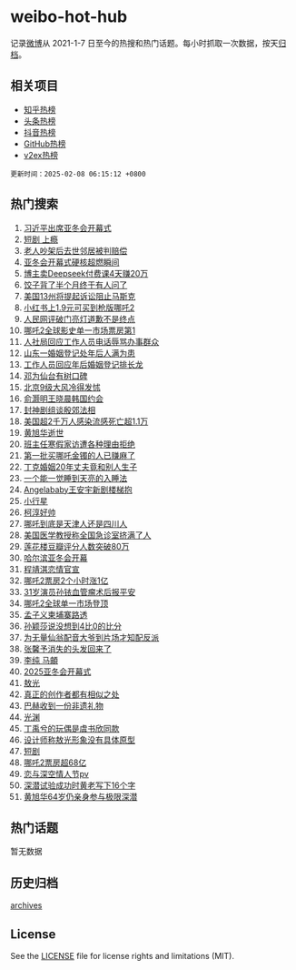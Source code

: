 # weibo-hot-hub

记录[微博](https://www.weibo.com)从 2021-1-7 日至今的热搜和热门话题。每小时抓取一次数据，按天[归档](archives)。

## 相关项目

- [知乎热榜](https://github.com/lonnyzhang423/zhihu-hot-hub)
- [头条热榜](https://github.com/lonnyzhang423/toutiao-hot-hub)
- [抖音热榜](https://github.com/lonnyzhang423/douyin-hot-hub)
- [GitHub热榜](https://github.com/lonnyzhang423/github-hot-hub)
- [v2ex热榜](https://github.com/lonnyzhang423/v2ex-hot-hub)


`更新时间：2025-02-08 06:15:12 +0800`

## 热门搜索

1. [习近平出席亚冬会开幕式](https://m.weibo.cn/search?containerid=100103type%3D1%26t%3D10%26q%3D%23%E4%B9%A0%E8%BF%91%E5%B9%B3%E5%87%BA%E5%B8%AD%E4%BA%9A%E5%86%AC%E4%BC%9A%E5%BC%80%E5%B9%95%E5%BC%8F%23&stream_entry_id=51&isnewpage=1&extparam=seat%3D1%26pos%3D0%26dgr%3D0%26stream_entry_id%3D51%26c_type%3D51%26q%3D%2523%25E4%25B9%25A0%25E8%25BF%2591%25E5%25B9%25B3%25E5%2587%25BA%25E5%25B8%25AD%25E4%25BA%259A%25E5%2586%25AC%25E4%25BC%259A%25E5%25BC%2580%25E5%25B9%2595%25E5%25BC%258F%2523%26filter_type%3Drealtimehot%26cate%3D10103%26display_time%3D1738966510%26pre_seqid%3D17389665109000113735657)
1. [短剧 上瘾](https://m.weibo.cn/search?containerid=100103type%3D1%26t%3D10%26q%3D%E7%9F%AD%E5%89%A7+%E4%B8%8A%E7%98%BE&stream_entry_id=31&isnewpage=1&extparam=seat%3D1%26lcate%3D5001%26c_type%3D31%26realpos%3D1%26band_rank%3D1%26cate%3D5001%26filter_type%3Drealtimehot%26dgr%3D0%26stream_entry_id%3D31%26pos%3D0%26q%3D%25E7%259F%25AD%25E5%2589%25A7%2520%25E4%25B8%258A%25E7%2598%25BE%26flag%3D2%26display_time%3D1738966510%26pre_seqid%3D17389665109000113735657)
1. [老人吵架后去世邻居被判赔偿](https://m.weibo.cn/search?containerid=100103type%3D1%26t%3D10%26q%3D%23%E8%80%81%E4%BA%BA%E5%90%B5%E6%9E%B6%E5%90%8E%E5%8E%BB%E4%B8%96%E9%82%BB%E5%B1%85%E8%A2%AB%E5%88%A4%E8%B5%94%E5%81%BF%23&stream_entry_id=31&isnewpage=1&extparam=seat%3D1%26lcate%3D5001%26c_type%3D31%26realpos%3D2%26band_rank%3D2%26cate%3D5001%26filter_type%3Drealtimehot%26dgr%3D0%26stream_entry_id%3D31%26pos%3D1%26q%3D%2523%25E8%2580%2581%25E4%25BA%25BA%25E5%2590%25B5%25E6%259E%25B6%25E5%2590%258E%25E5%258E%25BB%25E4%25B8%2596%25E9%2582%25BB%25E5%25B1%2585%25E8%25A2%25AB%25E5%2588%25A4%25E8%25B5%2594%25E5%2581%25BF%2523%26flag%3D0%26display_time%3D1738966510%26pre_seqid%3D17389665109000113735657)
1. [亚冬会开幕式硬核超燃瞬间](https://m.weibo.cn/search?containerid=100103type%3D1%26t%3D10%26q%3D%23%E4%BA%9A%E5%86%AC%E4%BC%9A%E5%BC%80%E5%B9%95%E5%BC%8F%E7%A1%AC%E6%A0%B8%E8%B6%85%E7%87%83%E7%9E%AC%E9%97%B4%23&stream_entry_id=31&isnewpage=1&extparam=seat%3D1%26lcate%3D5001%26c_type%3D31%26realpos%3D3%26band_rank%3D3%26cate%3D5001%26filter_type%3Drealtimehot%26dgr%3D0%26stream_entry_id%3D31%26pos%3D2%26q%3D%2523%25E4%25BA%259A%25E5%2586%25AC%25E4%25BC%259A%25E5%25BC%2580%25E5%25B9%2595%25E5%25BC%258F%25E7%25A1%25AC%25E6%25A0%25B8%25E8%25B6%2585%25E7%2587%2583%25E7%259E%25AC%25E9%2597%25B4%2523%26flag%3D0%26display_time%3D1738966510%26pre_seqid%3D17389665109000113735657)
1. [博主卖Deepseek付费课4天赚20万](https://m.weibo.cn/search?containerid=100103type%3D1%26t%3D10%26q%3D%23%E5%8D%9A%E4%B8%BB%E5%8D%96Deepseek%E4%BB%98%E8%B4%B9%E8%AF%BE4%E5%A4%A9%E8%B5%9A20%E4%B8%87%23&stream_entry_id=31&isnewpage=1&extparam=seat%3D1%26lcate%3D5001%26c_type%3D31%26realpos%3D4%26band_rank%3D4%26cate%3D5001%26filter_type%3Drealtimehot%26dgr%3D0%26stream_entry_id%3D31%26pos%3D3%26q%3D%2523%25E5%258D%259A%25E4%25B8%25BB%25E5%258D%2596Deepseek%25E4%25BB%2598%25E8%25B4%25B9%25E8%25AF%25BE4%25E5%25A4%25A9%25E8%25B5%259A20%25E4%25B8%2587%2523%26flag%3D0%26display_time%3D1738966510%26pre_seqid%3D17389665109000113735657)
1. [饺子背了半个月终于有人问了](https://m.weibo.cn/search?containerid=100103type%3D1%26t%3D10%26q%3D%E9%A5%BA%E5%AD%90%E8%83%8C%E4%BA%86%E5%8D%8A%E4%B8%AA%E6%9C%88%E7%BB%88%E4%BA%8E%E6%9C%89%E4%BA%BA%E9%97%AE%E4%BA%86&stream_entry_id=31&isnewpage=1&extparam=seat%3D1%26lcate%3D5001%26c_type%3D31%26realpos%3D5%26band_rank%3D5%26cate%3D5001%26filter_type%3Drealtimehot%26dgr%3D0%26stream_entry_id%3D31%26pos%3D4%26q%3D%25E9%25A5%25BA%25E5%25AD%2590%25E8%2583%258C%25E4%25BA%2586%25E5%258D%258A%25E4%25B8%25AA%25E6%259C%2588%25E7%25BB%2588%25E4%25BA%258E%25E6%259C%2589%25E4%25BA%25BA%25E9%2597%25AE%25E4%25BA%2586%26flag%3D2%26display_time%3D1738966510%26pre_seqid%3D17389665109000113735657)
1. [美国13州将提起诉讼阻止马斯克](https://m.weibo.cn/search?containerid=100103type%3D1%26t%3D10%26q%3D%23%E7%BE%8E%E5%9B%BD13%E5%B7%9E%E5%B0%86%E6%8F%90%E8%B5%B7%E8%AF%89%E8%AE%BC%E9%98%BB%E6%AD%A2%E9%A9%AC%E6%96%AF%E5%85%8B%23&stream_entry_id=31&isnewpage=1&extparam=seat%3D1%26lcate%3D5001%26c_type%3D31%26realpos%3D6%26band_rank%3D6%26cate%3D5001%26filter_type%3Drealtimehot%26dgr%3D0%26stream_entry_id%3D31%26pos%3D5%26q%3D%2523%25E7%25BE%258E%25E5%259B%25BD13%25E5%25B7%259E%25E5%25B0%2586%25E6%258F%2590%25E8%25B5%25B7%25E8%25AF%2589%25E8%25AE%25BC%25E9%2598%25BB%25E6%25AD%25A2%25E9%25A9%25AC%25E6%2596%25AF%25E5%2585%258B%2523%26flag%3D0%26display_time%3D1738966510%26pre_seqid%3D17389665109000113735657)
1. [小红书上1.9元可买到枪版哪吒2](https://m.weibo.cn/search?containerid=100103type%3D1%26t%3D10%26q%3D%23%E5%B0%8F%E7%BA%A2%E4%B9%A6%E4%B8%8A1.9%E5%85%83%E5%8F%AF%E4%B9%B0%E5%88%B0%E6%9E%AA%E7%89%88%E5%93%AA%E5%90%922%23&stream_entry_id=31&isnewpage=1&extparam=seat%3D1%26lcate%3D5001%26c_type%3D31%26realpos%3D7%26band_rank%3D7%26cate%3D5001%26filter_type%3Drealtimehot%26dgr%3D0%26stream_entry_id%3D31%26pos%3D6%26q%3D%2523%25E5%25B0%258F%25E7%25BA%25A2%25E4%25B9%25A6%25E4%25B8%258A1.9%25E5%2585%2583%25E5%258F%25AF%25E4%25B9%25B0%25E5%2588%25B0%25E6%259E%25AA%25E7%2589%2588%25E5%2593%25AA%25E5%2590%25922%2523%26flag%3D2%26display_time%3D1738966510%26pre_seqid%3D17389665109000113735657)
1. [人民网评破门亮灯道歉不是终点](https://m.weibo.cn/search?containerid=100103type%3D1%26t%3D10%26q%3D%23%E4%BA%BA%E6%B0%91%E7%BD%91%E8%AF%84%E7%A0%B4%E9%97%A8%E4%BA%AE%E7%81%AF%E9%81%93%E6%AD%89%E4%B8%8D%E6%98%AF%E7%BB%88%E7%82%B9%23&stream_entry_id=31&isnewpage=1&extparam=seat%3D1%26lcate%3D5001%26c_type%3D31%26realpos%3D8%26band_rank%3D8%26cate%3D5001%26filter_type%3Drealtimehot%26dgr%3D0%26stream_entry_id%3D31%26pos%3D7%26q%3D%2523%25E4%25BA%25BA%25E6%25B0%2591%25E7%25BD%2591%25E8%25AF%2584%25E7%25A0%25B4%25E9%2597%25A8%25E4%25BA%25AE%25E7%2581%25AF%25E9%2581%2593%25E6%25AD%2589%25E4%25B8%258D%25E6%2598%25AF%25E7%25BB%2588%25E7%2582%25B9%2523%26flag%3D0%26display_time%3D1738966510%26pre_seqid%3D17389665109000113735657)
1. [哪吒2全球影史单一市场票房第1](https://m.weibo.cn/search?containerid=100103type%3D1%26t%3D10%26q%3D%23%E5%93%AA%E5%90%922%E5%85%A8%E7%90%83%E5%BD%B1%E5%8F%B2%E5%8D%95%E4%B8%80%E5%B8%82%E5%9C%BA%E7%A5%A8%E6%88%BF%E7%AC%AC1%23&stream_entry_id=31&isnewpage=1&extparam=seat%3D1%26lcate%3D5001%26c_type%3D31%26realpos%3D9%26band_rank%3D9%26cate%3D5001%26filter_type%3Drealtimehot%26dgr%3D0%26stream_entry_id%3D31%26pos%3D8%26q%3D%2523%25E5%2593%25AA%25E5%2590%25922%25E5%2585%25A8%25E7%2590%2583%25E5%25BD%25B1%25E5%258F%25B2%25E5%258D%2595%25E4%25B8%2580%25E5%25B8%2582%25E5%259C%25BA%25E7%25A5%25A8%25E6%2588%25BF%25E7%25AC%25AC1%2523%26flag%3D0%26display_time%3D1738966510%26pre_seqid%3D17389665109000113735657)
1. [人社局回应工作人员电话辱骂办事群众](https://m.weibo.cn/search?containerid=100103type%3D1%26t%3D10%26q%3D%23%E4%BA%BA%E7%A4%BE%E5%B1%80%E5%9B%9E%E5%BA%94%E5%B7%A5%E4%BD%9C%E4%BA%BA%E5%91%98%E7%94%B5%E8%AF%9D%E8%BE%B1%E9%AA%82%E5%8A%9E%E4%BA%8B%E7%BE%A4%E4%BC%97%23&stream_entry_id=31&isnewpage=1&extparam=seat%3D1%26lcate%3D5001%26c_type%3D31%26realpos%3D10%26band_rank%3D10%26cate%3D5001%26filter_type%3Drealtimehot%26dgr%3D0%26stream_entry_id%3D31%26pos%3D9%26q%3D%2523%25E4%25BA%25BA%25E7%25A4%25BE%25E5%25B1%2580%25E5%259B%259E%25E5%25BA%2594%25E5%25B7%25A5%25E4%25BD%259C%25E4%25BA%25BA%25E5%2591%2598%25E7%2594%25B5%25E8%25AF%259D%25E8%25BE%25B1%25E9%25AA%2582%25E5%258A%259E%25E4%25BA%258B%25E7%25BE%25A4%25E4%25BC%2597%2523%26flag%3D0%26display_time%3D1738966510%26pre_seqid%3D17389665109000113735657)
1. [山东一婚姻登记处年后人满为患](https://m.weibo.cn/search?containerid=100103type%3D1%26t%3D10%26q%3D%23%E5%B1%B1%E4%B8%9C%E4%B8%80%E5%A9%9A%E5%A7%BB%E7%99%BB%E8%AE%B0%E5%A4%84%E5%B9%B4%E5%90%8E%E4%BA%BA%E6%BB%A1%E4%B8%BA%E6%82%A3%23&stream_entry_id=31&isnewpage=1&extparam=seat%3D1%26lcate%3D5001%26c_type%3D31%26realpos%3D11%26band_rank%3D11%26cate%3D5001%26filter_type%3Drealtimehot%26dgr%3D0%26stream_entry_id%3D31%26pos%3D10%26q%3D%2523%25E5%25B1%25B1%25E4%25B8%259C%25E4%25B8%2580%25E5%25A9%259A%25E5%25A7%25BB%25E7%2599%25BB%25E8%25AE%25B0%25E5%25A4%2584%25E5%25B9%25B4%25E5%2590%258E%25E4%25BA%25BA%25E6%25BB%25A1%25E4%25B8%25BA%25E6%2582%25A3%2523%26flag%3D0%26display_time%3D1738966510%26pre_seqid%3D17389665109000113735657)
1. [工作人员回应年后婚姻登记排长龙](https://m.weibo.cn/search?containerid=100103type%3D1%26t%3D10%26q%3D%23%E5%B7%A5%E4%BD%9C%E4%BA%BA%E5%91%98%E5%9B%9E%E5%BA%94%E5%B9%B4%E5%90%8E%E5%A9%9A%E5%A7%BB%E7%99%BB%E8%AE%B0%E6%8E%92%E9%95%BF%E9%BE%99%23&stream_entry_id=31&isnewpage=1&extparam=seat%3D1%26lcate%3D5001%26c_type%3D31%26realpos%3D12%26band_rank%3D12%26cate%3D5001%26filter_type%3Drealtimehot%26dgr%3D0%26stream_entry_id%3D31%26pos%3D11%26q%3D%2523%25E5%25B7%25A5%25E4%25BD%259C%25E4%25BA%25BA%25E5%2591%2598%25E5%259B%259E%25E5%25BA%2594%25E5%25B9%25B4%25E5%2590%258E%25E5%25A9%259A%25E5%25A7%25BB%25E7%2599%25BB%25E8%25AE%25B0%25E6%258E%2592%25E9%2595%25BF%25E9%25BE%2599%2523%26flag%3D0%26display_time%3D1738966510%26pre_seqid%3D17389665109000113735657)
1. [邓为仙台有树口碑](https://m.weibo.cn/search?containerid=100103type%3D1%26t%3D10%26q%3D%23%E9%82%93%E4%B8%BA%E4%BB%99%E5%8F%B0%E6%9C%89%E6%A0%91%E5%8F%A3%E7%A2%91%23&stream_entry_id=31&isnewpage=1&extparam=seat%3D1%26lcate%3D5001%26c_type%3D31%26realpos%3D13%26band_rank%3D13%26cate%3D5001%26filter_type%3Drealtimehot%26dgr%3D0%26stream_entry_id%3D31%26pos%3D12%26q%3D%2523%25E9%2582%2593%25E4%25B8%25BA%25E4%25BB%2599%25E5%258F%25B0%25E6%259C%2589%25E6%25A0%2591%25E5%258F%25A3%25E7%25A2%2591%2523%26flag%3D0%26display_time%3D1738966510%26pre_seqid%3D17389665109000113735657)
1. [北京9级大风冷得发怵](https://m.weibo.cn/search?containerid=100103type%3D1%26t%3D10%26q%3D%23%E5%8C%97%E4%BA%AC9%E7%BA%A7%E5%A4%A7%E9%A3%8E%E5%86%B7%E5%BE%97%E5%8F%91%E6%80%B5%23&stream_entry_id=31&isnewpage=1&extparam=seat%3D1%26lcate%3D5001%26c_type%3D31%26realpos%3D14%26band_rank%3D14%26cate%3D5001%26filter_type%3Drealtimehot%26dgr%3D0%26stream_entry_id%3D31%26pos%3D13%26q%3D%2523%25E5%258C%2597%25E4%25BA%25AC9%25E7%25BA%25A7%25E5%25A4%25A7%25E9%25A3%258E%25E5%2586%25B7%25E5%25BE%2597%25E5%258F%2591%25E6%2580%25B5%2523%26flag%3D1%26display_time%3D1738966510%26pre_seqid%3D17389665109000113735657)
1. [俞灏明王晓晨韩国约会](https://m.weibo.cn/search?containerid=100103type%3D1%26t%3D10%26q%3D%23%E4%BF%9E%E7%81%8F%E6%98%8E%E7%8E%8B%E6%99%93%E6%99%A8%E9%9F%A9%E5%9B%BD%E7%BA%A6%E4%BC%9A%23&stream_entry_id=31&isnewpage=1&extparam=seat%3D1%26lcate%3D5001%26c_type%3D31%26realpos%3D15%26band_rank%3D15%26cate%3D5001%26filter_type%3Drealtimehot%26dgr%3D0%26stream_entry_id%3D31%26pos%3D14%26q%3D%2523%25E4%25BF%259E%25E7%2581%258F%25E6%2598%258E%25E7%258E%258B%25E6%2599%2593%25E6%2599%25A8%25E9%259F%25A9%25E5%259B%25BD%25E7%25BA%25A6%25E4%25BC%259A%2523%26flag%3D0%26display_time%3D1738966510%26pre_seqid%3D17389665109000113735657)
1. [封神剧组谈殷郊法相](https://m.weibo.cn/search?containerid=100103type%3D1%26t%3D10%26q%3D%23%E5%B0%81%E7%A5%9E%E5%89%A7%E7%BB%84%E8%B0%88%E6%AE%B7%E9%83%8A%E6%B3%95%E7%9B%B8%23&stream_entry_id=31&isnewpage=1&extparam=seat%3D1%26lcate%3D5001%26c_type%3D31%26realpos%3D16%26band_rank%3D16%26cate%3D5001%26filter_type%3Drealtimehot%26dgr%3D0%26stream_entry_id%3D31%26pos%3D15%26q%3D%2523%25E5%25B0%2581%25E7%25A5%259E%25E5%2589%25A7%25E7%25BB%2584%25E8%25B0%2588%25E6%25AE%25B7%25E9%2583%258A%25E6%25B3%2595%25E7%259B%25B8%2523%26flag%3D0%26display_time%3D1738966510%26pre_seqid%3D17389665109000113735657)
1. [美国超2千万人感染流感死亡超1.1万](https://m.weibo.cn/search?containerid=100103type%3D1%26t%3D10%26q%3D%23%E7%BE%8E%E5%9B%BD%E8%B6%852%E5%8D%83%E4%B8%87%E4%BA%BA%E6%84%9F%E6%9F%93%E6%B5%81%E6%84%9F%E6%AD%BB%E4%BA%A1%E8%B6%851.1%E4%B8%87%23&stream_entry_id=31&isnewpage=1&extparam=seat%3D1%26lcate%3D5001%26c_type%3D31%26realpos%3D17%26band_rank%3D17%26cate%3D5001%26filter_type%3Drealtimehot%26dgr%3D0%26stream_entry_id%3D31%26pos%3D16%26q%3D%2523%25E7%25BE%258E%25E5%259B%25BD%25E8%25B6%25852%25E5%258D%2583%25E4%25B8%2587%25E4%25BA%25BA%25E6%2584%259F%25E6%259F%2593%25E6%25B5%2581%25E6%2584%259F%25E6%25AD%25BB%25E4%25BA%25A1%25E8%25B6%25851.1%25E4%25B8%2587%2523%26flag%3D0%26display_time%3D1738966510%26pre_seqid%3D17389665109000113735657)
1. [黄旭华逝世](https://m.weibo.cn/search?containerid=100103type%3D1%26t%3D10%26q%3D%23%E9%BB%84%E6%97%AD%E5%8D%8E%E9%80%9D%E4%B8%96%23&stream_entry_id=31&isnewpage=1&extparam=seat%3D1%26lcate%3D5001%26c_type%3D31%26realpos%3D18%26band_rank%3D18%26cate%3D5001%26filter_type%3Drealtimehot%26dgr%3D0%26stream_entry_id%3D31%26pos%3D17%26q%3D%2523%25E9%25BB%2584%25E6%2597%25AD%25E5%258D%258E%25E9%2580%259D%25E4%25B8%2596%2523%26flag%3D0%26display_time%3D1738966510%26pre_seqid%3D17389665109000113735657)
1. [班主任寒假家访遭各种理由拒绝](https://m.weibo.cn/search?containerid=100103type%3D1%26t%3D10%26q%3D%23%E7%8F%AD%E4%B8%BB%E4%BB%BB%E5%AF%92%E5%81%87%E5%AE%B6%E8%AE%BF%E9%81%AD%E5%90%84%E7%A7%8D%E7%90%86%E7%94%B1%E6%8B%92%E7%BB%9D%23&stream_entry_id=31&isnewpage=1&extparam=seat%3D1%26lcate%3D5001%26c_type%3D31%26realpos%3D19%26band_rank%3D19%26cate%3D5001%26filter_type%3Drealtimehot%26dgr%3D0%26stream_entry_id%3D31%26pos%3D18%26q%3D%2523%25E7%258F%25AD%25E4%25B8%25BB%25E4%25BB%25BB%25E5%25AF%2592%25E5%2581%2587%25E5%25AE%25B6%25E8%25AE%25BF%25E9%2581%25AD%25E5%2590%2584%25E7%25A7%258D%25E7%2590%2586%25E7%2594%25B1%25E6%258B%2592%25E7%25BB%259D%2523%26flag%3D0%26display_time%3D1738966510%26pre_seqid%3D17389665109000113735657)
1. [第一批买哪吒金镯的人已赚麻了](https://m.weibo.cn/search?containerid=100103type%3D1%26t%3D10%26q%3D%23%E7%AC%AC%E4%B8%80%E6%89%B9%E4%B9%B0%E5%93%AA%E5%90%92%E9%87%91%E9%95%AF%E7%9A%84%E4%BA%BA%E5%B7%B2%E8%B5%9A%E9%BA%BB%E4%BA%86%23&stream_entry_id=31&isnewpage=1&extparam=seat%3D1%26lcate%3D5001%26c_type%3D31%26realpos%3D20%26band_rank%3D20%26cate%3D5001%26filter_type%3Drealtimehot%26dgr%3D0%26stream_entry_id%3D31%26pos%3D19%26q%3D%2523%25E7%25AC%25AC%25E4%25B8%2580%25E6%2589%25B9%25E4%25B9%25B0%25E5%2593%25AA%25E5%2590%2592%25E9%2587%2591%25E9%2595%25AF%25E7%259A%2584%25E4%25BA%25BA%25E5%25B7%25B2%25E8%25B5%259A%25E9%25BA%25BB%25E4%25BA%2586%2523%26flag%3D0%26display_time%3D1738966510%26pre_seqid%3D17389665109000113735657)
1. [丁克婚姻20年丈夫竟和别人生子](https://m.weibo.cn/search?containerid=100103type%3D1%26t%3D10%26q%3D%23%E4%B8%81%E5%85%8B%E5%A9%9A%E5%A7%BB20%E5%B9%B4%E4%B8%88%E5%A4%AB%E7%AB%9F%E5%92%8C%E5%88%AB%E4%BA%BA%E7%94%9F%E5%AD%90%23&stream_entry_id=31&isnewpage=1&extparam=seat%3D1%26lcate%3D5001%26c_type%3D31%26realpos%3D21%26band_rank%3D21%26cate%3D5001%26filter_type%3Drealtimehot%26dgr%3D0%26stream_entry_id%3D31%26pos%3D20%26q%3D%2523%25E4%25B8%2581%25E5%2585%258B%25E5%25A9%259A%25E5%25A7%25BB20%25E5%25B9%25B4%25E4%25B8%2588%25E5%25A4%25AB%25E7%25AB%259F%25E5%2592%258C%25E5%2588%25AB%25E4%25BA%25BA%25E7%2594%259F%25E5%25AD%2590%2523%26flag%3D0%26display_time%3D1738966510%26pre_seqid%3D17389665109000113735657)
1. [一个能一觉睡到天亮的入睡法](https://m.weibo.cn/search?containerid=100103type%3D1%26t%3D10%26q%3D%23%E4%B8%80%E4%B8%AA%E8%83%BD%E4%B8%80%E8%A7%89%E7%9D%A1%E5%88%B0%E5%A4%A9%E4%BA%AE%E7%9A%84%E5%85%A5%E7%9D%A1%E6%B3%95%23&stream_entry_id=31&isnewpage=1&extparam=seat%3D1%26lcate%3D5001%26c_type%3D31%26realpos%3D22%26band_rank%3D22%26cate%3D5001%26filter_type%3Drealtimehot%26dgr%3D0%26stream_entry_id%3D31%26pos%3D21%26q%3D%2523%25E4%25B8%2580%25E4%25B8%25AA%25E8%2583%25BD%25E4%25B8%2580%25E8%25A7%2589%25E7%259D%25A1%25E5%2588%25B0%25E5%25A4%25A9%25E4%25BA%25AE%25E7%259A%2584%25E5%2585%25A5%25E7%259D%25A1%25E6%25B3%2595%2523%26flag%3D0%26display_time%3D1738966510%26pre_seqid%3D17389665109000113735657)
1. [Angelababy王安宇新剧楼梯抱](https://m.weibo.cn/search?containerid=100103type%3D1%26t%3D10%26q%3DAngelababy%E7%8E%8B%E5%AE%89%E5%AE%87%E6%96%B0%E5%89%A7%E6%A5%BC%E6%A2%AF%E6%8A%B1&stream_entry_id=31&isnewpage=1&extparam=seat%3D1%26lcate%3D5001%26c_type%3D31%26realpos%3D23%26band_rank%3D23%26cate%3D5001%26filter_type%3Drealtimehot%26dgr%3D0%26stream_entry_id%3D31%26pos%3D22%26q%3DAngelababy%25E7%258E%258B%25E5%25AE%2589%25E5%25AE%2587%25E6%2596%25B0%25E5%2589%25A7%25E6%25A5%25BC%25E6%25A2%25AF%25E6%258A%25B1%26flag%3D0%26display_time%3D1738966510%26pre_seqid%3D17389665109000113735657)
1. [小行星](https://m.weibo.cn/search?containerid=100103type%3D1%26t%3D10%26q%3D%E5%B0%8F%E8%A1%8C%E6%98%9F&stream_entry_id=31&isnewpage=1&extparam=seat%3D1%26lcate%3D5001%26c_type%3D31%26realpos%3D24%26band_rank%3D24%26cate%3D5001%26filter_type%3Drealtimehot%26dgr%3D0%26stream_entry_id%3D31%26pos%3D23%26q%3D%25E5%25B0%258F%25E8%25A1%258C%25E6%2598%259F%26flag%3D0%26display_time%3D1738966510%26pre_seqid%3D17389665109000113735657)
1. [柯淳好帅](https://m.weibo.cn/search?containerid=100103type%3D1%26t%3D10%26q%3D%E6%9F%AF%E6%B7%B3%E5%A5%BD%E5%B8%85&stream_entry_id=31&isnewpage=1&extparam=seat%3D1%26lcate%3D5001%26c_type%3D31%26realpos%3D25%26band_rank%3D25%26cate%3D5001%26filter_type%3Drealtimehot%26dgr%3D0%26stream_entry_id%3D31%26pos%3D24%26q%3D%25E6%259F%25AF%25E6%25B7%25B3%25E5%25A5%25BD%25E5%25B8%2585%26flag%3D0%26display_time%3D1738966510%26pre_seqid%3D17389665109000113735657)
1. [哪吒到底是天津人还是四川人](https://m.weibo.cn/search?containerid=100103type%3D1%26t%3D10%26q%3D%23%E5%93%AA%E5%90%92%E5%88%B0%E5%BA%95%E6%98%AF%E5%A4%A9%E6%B4%A5%E4%BA%BA%E8%BF%98%E6%98%AF%E5%9B%9B%E5%B7%9D%E4%BA%BA%23&stream_entry_id=31&isnewpage=1&extparam=seat%3D1%26lcate%3D5001%26c_type%3D31%26realpos%3D26%26band_rank%3D26%26cate%3D5001%26filter_type%3Drealtimehot%26dgr%3D0%26stream_entry_id%3D31%26pos%3D25%26q%3D%2523%25E5%2593%25AA%25E5%2590%2592%25E5%2588%25B0%25E5%25BA%2595%25E6%2598%25AF%25E5%25A4%25A9%25E6%25B4%25A5%25E4%25BA%25BA%25E8%25BF%2598%25E6%2598%25AF%25E5%259B%259B%25E5%25B7%259D%25E4%25BA%25BA%2523%26flag%3D0%26display_time%3D1738966510%26pre_seqid%3D17389665109000113735657)
1. [美国医学教授称全国急诊室挤满了人](https://m.weibo.cn/search?containerid=100103type%3D1%26t%3D10%26q%3D%23%E7%BE%8E%E5%9B%BD%E5%8C%BB%E5%AD%A6%E6%95%99%E6%8E%88%E7%A7%B0%E5%85%A8%E5%9B%BD%E6%80%A5%E8%AF%8A%E5%AE%A4%E6%8C%A4%E6%BB%A1%E4%BA%86%E4%BA%BA%23&stream_entry_id=31&isnewpage=1&extparam=seat%3D1%26lcate%3D5001%26c_type%3D31%26realpos%3D27%26band_rank%3D27%26cate%3D5001%26filter_type%3Drealtimehot%26dgr%3D0%26stream_entry_id%3D31%26pos%3D26%26q%3D%2523%25E7%25BE%258E%25E5%259B%25BD%25E5%258C%25BB%25E5%25AD%25A6%25E6%2595%2599%25E6%258E%2588%25E7%25A7%25B0%25E5%2585%25A8%25E5%259B%25BD%25E6%2580%25A5%25E8%25AF%258A%25E5%25AE%25A4%25E6%258C%25A4%25E6%25BB%25A1%25E4%25BA%2586%25E4%25BA%25BA%2523%26flag%3D0%26display_time%3D1738966510%26pre_seqid%3D17389665109000113735657)
1. [莲花楼豆瓣评分人数突破80万](https://m.weibo.cn/search?containerid=100103type%3D1%26t%3D10%26q%3D%23%E8%8E%B2%E8%8A%B1%E6%A5%BC%E8%B1%86%E7%93%A3%E8%AF%84%E5%88%86%E4%BA%BA%E6%95%B0%E7%AA%81%E7%A0%B480%E4%B8%87%23&stream_entry_id=31&isnewpage=1&extparam=seat%3D1%26lcate%3D5001%26c_type%3D31%26realpos%3D28%26band_rank%3D28%26cate%3D5001%26filter_type%3Drealtimehot%26dgr%3D0%26stream_entry_id%3D31%26pos%3D27%26q%3D%2523%25E8%258E%25B2%25E8%258A%25B1%25E6%25A5%25BC%25E8%25B1%2586%25E7%2593%25A3%25E8%25AF%2584%25E5%2588%2586%25E4%25BA%25BA%25E6%2595%25B0%25E7%25AA%2581%25E7%25A0%25B480%25E4%25B8%2587%2523%26flag%3D0%26display_time%3D1738966510%26pre_seqid%3D17389665109000113735657)
1. [哈尔滨亚冬会开幕](https://m.weibo.cn/search?containerid=100103type%3D1%26t%3D10%26q%3D%23%E5%93%88%E5%B0%94%E6%BB%A8%E4%BA%9A%E5%86%AC%E4%BC%9A%E5%BC%80%E5%B9%95%23&stream_entry_id=31&isnewpage=1&extparam=seat%3D1%26lcate%3D5001%26c_type%3D31%26realpos%3D29%26band_rank%3D29%26cate%3D5001%26filter_type%3Drealtimehot%26dgr%3D0%26stream_entry_id%3D31%26pos%3D28%26q%3D%2523%25E5%2593%2588%25E5%25B0%2594%25E6%25BB%25A8%25E4%25BA%259A%25E5%2586%25AC%25E4%25BC%259A%25E5%25BC%2580%25E5%25B9%2595%2523%26flag%3D0%26display_time%3D1738966510%26pre_seqid%3D17389665109000113735657)
1. [程靖淇恋情官宣](https://m.weibo.cn/search?containerid=100103type%3D1%26t%3D10%26q%3D%E7%A8%8B%E9%9D%96%E6%B7%87%E6%81%8B%E6%83%85%E5%AE%98%E5%AE%A3&stream_entry_id=31&isnewpage=1&extparam=seat%3D1%26lcate%3D5001%26c_type%3D31%26realpos%3D30%26band_rank%3D30%26cate%3D5001%26filter_type%3Drealtimehot%26dgr%3D0%26stream_entry_id%3D31%26pos%3D29%26q%3D%25E7%25A8%258B%25E9%259D%2596%25E6%25B7%2587%25E6%2581%258B%25E6%2583%2585%25E5%25AE%2598%25E5%25AE%25A3%26flag%3D0%26display_time%3D1738966510%26pre_seqid%3D17389665109000113735657)
1. [哪吒2票房2个小时涨1亿](https://m.weibo.cn/search?containerid=100103type%3D1%26t%3D10%26q%3D%23%E5%93%AA%E5%90%922%E7%A5%A8%E6%88%BF2%E4%B8%AA%E5%B0%8F%E6%97%B6%E6%B6%A81%E4%BA%BF%23&stream_entry_id=31&isnewpage=1&extparam=seat%3D1%26lcate%3D5001%26c_type%3D31%26realpos%3D31%26band_rank%3D31%26cate%3D5001%26filter_type%3Drealtimehot%26dgr%3D0%26stream_entry_id%3D31%26pos%3D30%26q%3D%2523%25E5%2593%25AA%25E5%2590%25922%25E7%25A5%25A8%25E6%2588%25BF2%25E4%25B8%25AA%25E5%25B0%258F%25E6%2597%25B6%25E6%25B6%25A81%25E4%25BA%25BF%2523%26flag%3D0%26display_time%3D1738966510%26pre_seqid%3D17389665109000113735657)
1. [31岁演员孙铱血管瘤术后报平安](https://m.weibo.cn/search?containerid=100103type%3D1%26t%3D10%26q%3D%2331%E5%B2%81%E6%BC%94%E5%91%98%E5%AD%99%E9%93%B1%E8%A1%80%E7%AE%A1%E7%98%A4%E6%9C%AF%E5%90%8E%E6%8A%A5%E5%B9%B3%E5%AE%89%23&stream_entry_id=31&isnewpage=1&extparam=seat%3D1%26lcate%3D5001%26c_type%3D31%26realpos%3D32%26band_rank%3D32%26cate%3D5001%26filter_type%3Drealtimehot%26dgr%3D0%26stream_entry_id%3D31%26pos%3D31%26q%3D%252331%25E5%25B2%2581%25E6%25BC%2594%25E5%2591%2598%25E5%25AD%2599%25E9%2593%25B1%25E8%25A1%2580%25E7%25AE%25A1%25E7%2598%25A4%25E6%259C%25AF%25E5%2590%258E%25E6%258A%25A5%25E5%25B9%25B3%25E5%25AE%2589%2523%26flag%3D0%26display_time%3D1738966510%26pre_seqid%3D17389665109000113735657)
1. [哪吒2全球单一市场登顶](https://m.weibo.cn/search?containerid=100103type%3D1%26t%3D10%26q%3D%23%E5%93%AA%E5%90%922%E5%85%A8%E7%90%83%E5%8D%95%E4%B8%80%E5%B8%82%E5%9C%BA%E7%99%BB%E9%A1%B6%23&stream_entry_id=31&isnewpage=1&extparam=seat%3D1%26lcate%3D5001%26c_type%3D31%26realpos%3D33%26band_rank%3D33%26cate%3D5001%26filter_type%3Drealtimehot%26dgr%3D0%26stream_entry_id%3D31%26pos%3D32%26q%3D%2523%25E5%2593%25AA%25E5%2590%25922%25E5%2585%25A8%25E7%2590%2583%25E5%258D%2595%25E4%25B8%2580%25E5%25B8%2582%25E5%259C%25BA%25E7%2599%25BB%25E9%25A1%25B6%2523%26flag%3D0%26display_time%3D1738966510%26pre_seqid%3D17389665109000113735657)
1. [孟子义柬埔寨路透](https://m.weibo.cn/search?containerid=100103type%3D1%26t%3D10%26q%3D%23%E5%AD%9F%E5%AD%90%E4%B9%89%E6%9F%AC%E5%9F%94%E5%AF%A8%E8%B7%AF%E9%80%8F%23&stream_entry_id=31&isnewpage=1&extparam=seat%3D1%26lcate%3D5001%26c_type%3D31%26realpos%3D34%26band_rank%3D34%26cate%3D5001%26filter_type%3Drealtimehot%26dgr%3D0%26stream_entry_id%3D31%26pos%3D33%26q%3D%2523%25E5%25AD%259F%25E5%25AD%2590%25E4%25B9%2589%25E6%259F%25AC%25E5%259F%2594%25E5%25AF%25A8%25E8%25B7%25AF%25E9%2580%258F%2523%26flag%3D0%26display_time%3D1738966510%26pre_seqid%3D17389665109000113735657)
1. [孙颖莎说没想到4比0的比分](https://m.weibo.cn/search?containerid=100103type%3D1%26t%3D10%26q%3D%23%E5%AD%99%E9%A2%96%E8%8E%8E%E8%AF%B4%E6%B2%A1%E6%83%B3%E5%88%B04%E6%AF%940%E7%9A%84%E6%AF%94%E5%88%86%23&stream_entry_id=31&isnewpage=1&extparam=seat%3D1%26lcate%3D5001%26c_type%3D31%26realpos%3D35%26band_rank%3D35%26cate%3D5001%26filter_type%3Drealtimehot%26dgr%3D0%26stream_entry_id%3D31%26pos%3D34%26q%3D%2523%25E5%25AD%2599%25E9%25A2%2596%25E8%258E%258E%25E8%25AF%25B4%25E6%25B2%25A1%25E6%2583%25B3%25E5%2588%25B04%25E6%25AF%25940%25E7%259A%2584%25E6%25AF%2594%25E5%2588%2586%2523%26flag%3D0%26display_time%3D1738966510%26pre_seqid%3D17389665109000113735657)
1. [为无量仙翁配音大爷到片场才知配反派](https://m.weibo.cn/search?containerid=100103type%3D1%26t%3D10%26q%3D%23%E4%B8%BA%E6%97%A0%E9%87%8F%E4%BB%99%E7%BF%81%E9%85%8D%E9%9F%B3%E5%A4%A7%E7%88%B7%E5%88%B0%E7%89%87%E5%9C%BA%E6%89%8D%E7%9F%A5%E9%85%8D%E5%8F%8D%E6%B4%BE%23&stream_entry_id=31&isnewpage=1&extparam=seat%3D1%26lcate%3D5001%26c_type%3D31%26realpos%3D36%26band_rank%3D36%26cate%3D5001%26filter_type%3Drealtimehot%26dgr%3D0%26stream_entry_id%3D31%26pos%3D35%26q%3D%2523%25E4%25B8%25BA%25E6%2597%25A0%25E9%2587%258F%25E4%25BB%2599%25E7%25BF%2581%25E9%2585%258D%25E9%259F%25B3%25E5%25A4%25A7%25E7%2588%25B7%25E5%2588%25B0%25E7%2589%2587%25E5%259C%25BA%25E6%2589%258D%25E7%259F%25A5%25E9%2585%258D%25E5%258F%258D%25E6%25B4%25BE%2523%26flag%3D0%26display_time%3D1738966510%26pre_seqid%3D17389665109000113735657)
1. [张馨予消失的头发回来了](https://m.weibo.cn/search?containerid=100103type%3D1%26t%3D10%26q%3D%23%E5%BC%A0%E9%A6%A8%E4%BA%88%E6%B6%88%E5%A4%B1%E7%9A%84%E5%A4%B4%E5%8F%91%E5%9B%9E%E6%9D%A5%E4%BA%86%23&stream_entry_id=31&isnewpage=1&extparam=seat%3D1%26lcate%3D5001%26c_type%3D31%26realpos%3D37%26band_rank%3D37%26cate%3D5001%26filter_type%3Drealtimehot%26dgr%3D0%26stream_entry_id%3D31%26pos%3D36%26q%3D%2523%25E5%25BC%25A0%25E9%25A6%25A8%25E4%25BA%2588%25E6%25B6%2588%25E5%25A4%25B1%25E7%259A%2584%25E5%25A4%25B4%25E5%258F%2591%25E5%259B%259E%25E6%259D%25A5%25E4%25BA%2586%2523%26flag%3D0%26display_time%3D1738966510%26pre_seqid%3D17389665109000113735657)
1. [李纯 马頔](https://m.weibo.cn/search?containerid=100103type%3D1%26t%3D10%26q%3D%E6%9D%8E%E7%BA%AF+%E9%A9%AC%E9%A0%94&stream_entry_id=31&isnewpage=1&extparam=seat%3D1%26lcate%3D5001%26c_type%3D31%26realpos%3D38%26band_rank%3D38%26cate%3D5001%26filter_type%3Drealtimehot%26dgr%3D0%26stream_entry_id%3D31%26pos%3D37%26q%3D%25E6%259D%258E%25E7%25BA%25AF%2520%25E9%25A9%25AC%25E9%25A0%2594%26flag%3D0%26display_time%3D1738966510%26pre_seqid%3D17389665109000113735657)
1. [2025亚冬会开幕式](https://m.weibo.cn/search?containerid=100103type%3D1%26t%3D10%26q%3D%232025%E4%BA%9A%E5%86%AC%E4%BC%9A%E5%BC%80%E5%B9%95%E5%BC%8F%23&stream_entry_id=31&isnewpage=1&extparam=seat%3D1%26lcate%3D5001%26c_type%3D31%26realpos%3D39%26band_rank%3D39%26cate%3D5001%26filter_type%3Drealtimehot%26dgr%3D0%26stream_entry_id%3D31%26pos%3D38%26q%3D%25232025%25E4%25BA%259A%25E5%2586%25AC%25E4%25BC%259A%25E5%25BC%2580%25E5%25B9%2595%25E5%25BC%258F%2523%26flag%3D0%26display_time%3D1738966510%26pre_seqid%3D17389665109000113735657)
1. [敖光](https://m.weibo.cn/search?containerid=100103type%3D1%26t%3D10%26q%3D%E6%95%96%E5%85%89&stream_entry_id=31&isnewpage=1&extparam=seat%3D1%26lcate%3D5001%26c_type%3D31%26realpos%3D40%26band_rank%3D40%26cate%3D5001%26filter_type%3Drealtimehot%26dgr%3D0%26stream_entry_id%3D31%26pos%3D39%26q%3D%25E6%2595%2596%25E5%2585%2589%26flag%3D0%26display_time%3D1738966510%26pre_seqid%3D17389665109000113735657)
1. [真正的创作者都有相似之处](https://m.weibo.cn/search?containerid=100103type%3D1%26t%3D10%26q%3D%23%E7%9C%9F%E6%AD%A3%E7%9A%84%E5%88%9B%E4%BD%9C%E8%80%85%E9%83%BD%E6%9C%89%E7%9B%B8%E4%BC%BC%E4%B9%8B%E5%A4%84%23&stream_entry_id=31&isnewpage=1&extparam=seat%3D1%26lcate%3D5001%26c_type%3D31%26realpos%3D41%26band_rank%3D41%26cate%3D5001%26filter_type%3Drealtimehot%26dgr%3D0%26stream_entry_id%3D31%26pos%3D40%26q%3D%2523%25E7%259C%259F%25E6%25AD%25A3%25E7%259A%2584%25E5%2588%259B%25E4%25BD%259C%25E8%2580%2585%25E9%2583%25BD%25E6%259C%2589%25E7%259B%25B8%25E4%25BC%25BC%25E4%25B9%258B%25E5%25A4%2584%2523%26flag%3D1%26display_time%3D1738966510%26pre_seqid%3D17389665109000113735657)
1. [巴赫收到一份非遗礼物](https://m.weibo.cn/search?containerid=100103type%3D1%26t%3D10%26q%3D%23%E5%B7%B4%E8%B5%AB%E6%94%B6%E5%88%B0%E4%B8%80%E4%BB%BD%E9%9D%9E%E9%81%97%E7%A4%BC%E7%89%A9%23&stream_entry_id=31&isnewpage=1&extparam=seat%3D1%26lcate%3D5001%26c_type%3D31%26realpos%3D42%26band_rank%3D42%26cate%3D5001%26filter_type%3Drealtimehot%26dgr%3D0%26stream_entry_id%3D31%26pos%3D41%26q%3D%2523%25E5%25B7%25B4%25E8%25B5%25AB%25E6%2594%25B6%25E5%2588%25B0%25E4%25B8%2580%25E4%25BB%25BD%25E9%259D%259E%25E9%2581%2597%25E7%25A4%25BC%25E7%2589%25A9%2523%26flag%3D1%26display_time%3D1738966510%26pre_seqid%3D17389665109000113735657)
1. [光渊](https://m.weibo.cn/search?containerid=100103type%3D1%26t%3D10%26q%3D%E5%85%89%E6%B8%8A&stream_entry_id=31&isnewpage=1&extparam=seat%3D1%26lcate%3D5001%26c_type%3D31%26realpos%3D43%26band_rank%3D43%26cate%3D5001%26filter_type%3Drealtimehot%26dgr%3D0%26stream_entry_id%3D31%26pos%3D42%26q%3D%25E5%2585%2589%25E6%25B8%258A%26flag%3D0%26display_time%3D1738966510%26pre_seqid%3D17389665109000113735657)
1. [丁禹兮的玩偶是虞书欣同款](https://m.weibo.cn/search?containerid=100103type%3D1%26t%3D10%26q%3D%23%E4%B8%81%E7%A6%B9%E5%85%AE%E7%9A%84%E7%8E%A9%E5%81%B6%E6%98%AF%E8%99%9E%E4%B9%A6%E6%AC%A3%E5%90%8C%E6%AC%BE%23&stream_entry_id=31&isnewpage=1&extparam=seat%3D1%26lcate%3D5001%26c_type%3D31%26realpos%3D44%26band_rank%3D44%26cate%3D5001%26filter_type%3Drealtimehot%26dgr%3D0%26stream_entry_id%3D31%26pos%3D43%26q%3D%2523%25E4%25B8%2581%25E7%25A6%25B9%25E5%2585%25AE%25E7%259A%2584%25E7%258E%25A9%25E5%2581%25B6%25E6%2598%25AF%25E8%2599%259E%25E4%25B9%25A6%25E6%25AC%25A3%25E5%2590%258C%25E6%25AC%25BE%2523%26flag%3D0%26display_time%3D1738966510%26pre_seqid%3D17389665109000113735657)
1. [设计师称敖光形象没有具体原型](https://m.weibo.cn/search?containerid=100103type%3D1%26t%3D10%26q%3D%23%E8%AE%BE%E8%AE%A1%E5%B8%88%E7%A7%B0%E6%95%96%E5%85%89%E5%BD%A2%E8%B1%A1%E6%B2%A1%E6%9C%89%E5%85%B7%E4%BD%93%E5%8E%9F%E5%9E%8B%23&stream_entry_id=31&isnewpage=1&extparam=seat%3D1%26lcate%3D5001%26c_type%3D31%26realpos%3D45%26band_rank%3D45%26cate%3D5001%26filter_type%3Drealtimehot%26dgr%3D0%26stream_entry_id%3D31%26pos%3D44%26q%3D%2523%25E8%25AE%25BE%25E8%25AE%25A1%25E5%25B8%2588%25E7%25A7%25B0%25E6%2595%2596%25E5%2585%2589%25E5%25BD%25A2%25E8%25B1%25A1%25E6%25B2%25A1%25E6%259C%2589%25E5%2585%25B7%25E4%25BD%2593%25E5%258E%259F%25E5%259E%258B%2523%26flag%3D0%26display_time%3D1738966510%26pre_seqid%3D17389665109000113735657)
1. [短剧](https://m.weibo.cn/search?containerid=100103type%3D1%26t%3D10%26q%3D%E7%9F%AD%E5%89%A7&stream_entry_id=31&isnewpage=1&extparam=seat%3D1%26lcate%3D5001%26c_type%3D31%26realpos%3D46%26band_rank%3D46%26cate%3D5001%26filter_type%3Drealtimehot%26dgr%3D0%26stream_entry_id%3D31%26pos%3D45%26q%3D%25E7%259F%25AD%25E5%2589%25A7%26flag%3D0%26display_time%3D1738966510%26pre_seqid%3D17389665109000113735657)
1. [哪吒2票房超68亿](https://m.weibo.cn/search?containerid=100103type%3D1%26t%3D10%26q%3D%23%E5%93%AA%E5%90%922%E7%A5%A8%E6%88%BF%E8%B6%8568%E4%BA%BF%23&stream_entry_id=31&isnewpage=1&extparam=seat%3D1%26lcate%3D5001%26c_type%3D31%26realpos%3D47%26band_rank%3D47%26cate%3D5001%26filter_type%3Drealtimehot%26dgr%3D0%26stream_entry_id%3D31%26pos%3D46%26q%3D%2523%25E5%2593%25AA%25E5%2590%25922%25E7%25A5%25A8%25E6%2588%25BF%25E8%25B6%258568%25E4%25BA%25BF%2523%26flag%3D0%26display_time%3D1738966510%26pre_seqid%3D17389665109000113735657)
1. [恋与深空情人节pv](https://m.weibo.cn/search?containerid=100103type%3D1%26t%3D10%26q%3D%23%E6%81%8B%E4%B8%8E%E6%B7%B1%E7%A9%BA%E6%83%85%E4%BA%BA%E8%8A%82pv%23&stream_entry_id=31&isnewpage=1&extparam=seat%3D1%26lcate%3D5001%26c_type%3D31%26realpos%3D48%26band_rank%3D48%26cate%3D5001%26filter_type%3Drealtimehot%26dgr%3D0%26stream_entry_id%3D31%26pos%3D47%26q%3D%2523%25E6%2581%258B%25E4%25B8%258E%25E6%25B7%25B1%25E7%25A9%25BA%25E6%2583%2585%25E4%25BA%25BA%25E8%258A%2582pv%2523%26flag%3D0%26display_time%3D1738966510%26pre_seqid%3D17389665109000113735657)
1. [深潜试验成功时黄老写下16个字](https://m.weibo.cn/search?containerid=100103type%3D1%26t%3D10%26q%3D%23%E6%B7%B1%E6%BD%9C%E8%AF%95%E9%AA%8C%E6%88%90%E5%8A%9F%E6%97%B6%E9%BB%84%E8%80%81%E5%86%99%E4%B8%8B16%E4%B8%AA%E5%AD%97%23&stream_entry_id=31&isnewpage=1&extparam=seat%3D1%26lcate%3D5001%26c_type%3D31%26realpos%3D49%26band_rank%3D49%26cate%3D5001%26filter_type%3Drealtimehot%26dgr%3D0%26stream_entry_id%3D31%26pos%3D48%26q%3D%2523%25E6%25B7%25B1%25E6%25BD%259C%25E8%25AF%2595%25E9%25AA%258C%25E6%2588%2590%25E5%258A%259F%25E6%2597%25B6%25E9%25BB%2584%25E8%2580%2581%25E5%2586%2599%25E4%25B8%258B16%25E4%25B8%25AA%25E5%25AD%2597%2523%26flag%3D0%26display_time%3D1738966510%26pre_seqid%3D17389665109000113735657)
1. [黄旭华64岁仍亲身参与极限深潜](https://m.weibo.cn/search?containerid=100103type%3D1%26t%3D10%26q%3D%23%E9%BB%84%E6%97%AD%E5%8D%8E64%E5%B2%81%E4%BB%8D%E4%BA%B2%E8%BA%AB%E5%8F%82%E4%B8%8E%E6%9E%81%E9%99%90%E6%B7%B1%E6%BD%9C%23&stream_entry_id=31&isnewpage=1&extparam=seat%3D1%26lcate%3D5001%26c_type%3D31%26realpos%3D50%26band_rank%3D50%26cate%3D5001%26filter_type%3Drealtimehot%26dgr%3D0%26stream_entry_id%3D31%26pos%3D49%26q%3D%2523%25E9%25BB%2584%25E6%2597%25AD%25E5%258D%258E64%25E5%25B2%2581%25E4%25BB%258D%25E4%25BA%25B2%25E8%25BA%25AB%25E5%258F%2582%25E4%25B8%258E%25E6%259E%2581%25E9%2599%2590%25E6%25B7%25B1%25E6%25BD%259C%2523%26flag%3D0%26display_time%3D1738966510%26pre_seqid%3D17389665109000113735657)

## 热门话题

暂无数据

## 历史归档

[archives](archives)

## License

See the [LICENSE](LICENSE) file for license rights and limitations (MIT).
